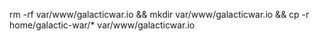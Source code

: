 rm -rf var/www/galacticwar.io &&  mkdir var/www/galacticwar.io && cp -r  home/galactic-war/* var/www/galacticwar.io